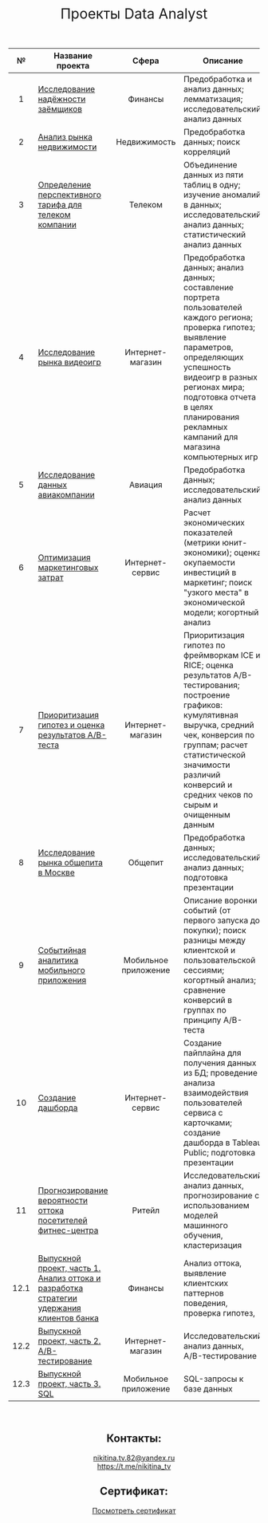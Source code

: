 <h1 style="font-weight:normal" align="center">
  &nbsp;Проекты Data Analyst&nbsp;
</h1>
<br>

|№|Название проекта|Сфера|Описание|Стек|
|:-----:|-----|:-----:|-----|:-----:|
|1|[Исследование надёжности заёмщиков](https://github.com/nikitinatanya/yandex-practicum-projects/blob/a04ca4b675a817b76fdfefc5c5c98ba8fba2b908/bank_credit_scoring/nikitina_bank_credit.ipynb)|Финансы|Предобработка и анализ данных; лемматизация; исследовательский анализ данных| `Python` `pymystem3` `Pandas` `NumPy` |
|2|[Анализ рынка недвижимости](https://github.com/nikitinatanya/yandex-practicum-projects/blob/a04ca4b675a817b76fdfefc5c5c98ba8fba2b908/real_estate_market/real_estate.ipynb)|Недвижимость|Предобработка данных; поиск корреляций| `Pandas` `Matplotlib` `NumPy`|
|3|[Определение перспективного тарифа для телеком компании](https://github.com/nikitinatanya/yandex-practicum-projects/blob/a04ca4b675a817b76fdfefc5c5c98ba8fba2b908/telecom_rate/telecom_rates.ipynb)|Телеком|Объединение данных из пяти таблиц в одну; изучение аномалий в данных; исследовательский анализ данных; статистический анализ данных | `Pandas` `Matplotlib` `display` `math` `NumPy` `SciPy` `Statsmodels`|
|4|[Исследование рынка видеоигр](https://github.com/nikitinatanya/yandex-practicum-projects/blob/a04ca4b675a817b76fdfefc5c5c98ba8fba2b908/games/games.ipynb)|Интернет-магазин|Предобработка данных; анализ данных; составление портрета пользователей каждого региона; проверка гипотез; выявление параметров, определяющих успешность видеоигр в разных регионах мира; подготовка отчета в целях планирования рекламных кампаний для магазина компьютерных игр |`Matplotlib` `Pandas` `Python` `NumPy` `SciPy` `downcast` `warnings`|
|5|[Исследование данных авиакомпании](https://github.com/nikitinatanya/yandex-practicum-projects/blob/a04ca4b675a817b76fdfefc5c5c98ba8fba2b908/flights/flights.ipynb)|Авиация|Предобработка данных;  исследовательский анализ данных|`Pandas` `Matplotlib` `NumPy` `re`|
|6|[Оптимизация маркетинговых затрат](https://github.com/nikitinatanya/yandex-practicum-projects/blob/a04ca4b675a817b76fdfefc5c5c98ba8fba2b908/yandex_afisha/yandex_afisha.ipynb)|Интернет-сервис|Расчет экономических показателей (метрики юнит-экономики); оценка окупаемости инвестиций в маркетинг; поиск "узкого места" в экономической модели; когортный анализ|`Pandas` `Matplotlib` `NumPy` `Seaborn` |
|7|[Приоритизация гипотез и оценка результатов А/В-теста](https://github.com/nikitinatanya/yandex-practicum-projects/blob/a04ca4b675a817b76fdfefc5c5c98ba8fba2b908/a_b_testing/a_b_testing.ipynb)|Интернет-магазин|	Приоритизация гипотез по фреймворкам ICE и RICE; оценка результатов A/B-тестирования; построение графиков:  кумулятивная выручка, средний чек, конверсия по группам; расчет статистической значимости различий конверсий и средних чеков по сырым и очищенным данным |`Matplotlib` `Pandas` `Python` `Seaborn` `NumPy` `SciPy` `math`|
|8|[Исследование рынка общепита в Москве](https://github.com/nikitinatanya/yandex-practicum-projects/blob/a04ca4b675a817b76fdfefc5c5c98ba8fba2b908/catering_moscow/catering.ipynb)|Общепит|Предобработка данных; исследовательский анализ данных; подготовка презентации|`Pandas` `Seaborn` `Matplotlib` `Numpy` `re` `Requests` `io` `Яндекс.Геокодер` `API`|
|9|[Событийная аналитика мобильного приложения](https://github.com/nikitinatanya/yandex-practicum-projects/blob/a04ca4b675a817b76fdfefc5c5c98ba8fba2b908/event_analysis/event_analysis.ipynb)|Мобильное приложение |Описание воронки событий (от первого запуска до покупки); поиск разницы между клиентской и пользовательской сессиями; когортный анализ; сравнение конверсий в группах по принципу A/B-теста| `Pandas` `Seaborn` `Matplotlib` `plotly` `math` `NumPy` `SciPy` `warnings`|
|10|[Создание дашборда](https://github.com/nikitinatanya/yandex-practicum-projects/blob/a04ca4b675a817b76fdfefc5c5c98ba8fba2b908/dashboard/dashboard.ipynb)|Интернет-сервис|Создание пайплайна для получения данных из БД; проведение анализа взаимодействия пользователей сервиса с карточками; создание дашборда в Tableau Public; подготовка презентации|`Pandas` `SQLAlchemy` `Tableau`|
|11|[Прогнозирование вероятности оттока посетителей фитнес-центра](https://github.com/nikitinatanya/yandex-practicum-projects/blob/a04ca4b675a817b76fdfefc5c5c98ba8fba2b908/ml_gym_clients_churn/ml_gym_clients_churn.ipynb)|Ритейл|Исследовательский анализ данных, прогнозирование с использованием моделей машинного обучения, кластеризация |`Pandas` `Seaborn` `Matplotlib` `Numpy` `sklearn` `SciPy`|
|12.1|[Выпускной проект, часть 1. Анализ оттока и разработка стратегии удержания клиентов банка](https://github.com/nikitinatanya/yandex-practicum-projects/blob/a04ca4b675a817b76fdfefc5c5c98ba8fba2b908/bank_clients_churn_fin/bank_clients_churn.ipynb)|Финансы|Анализ оттока, выявление клиентских паттернов поведения, проверка гипотез, |`Pandas` `Seaborn` `Matplotlib` `Numpy` `sklearn` `SciPy`|
|12.2|[Выпускной проект, часть 2. A/B-тестирование](https://github.com/nikitinatanya/yandex-practicum-projects/blob/a04ca4b675a817b76fdfefc5c5c98ba8fba2b908/a_b_testing_rec_syst_fin/a-b_rec_syst.ipynb)|Интернет-магазин|Исследовательский анализ данных, A/B-тестирование |`Pandas` `Seaborn` `Matplotlib` `Plotly` `SciPy` `SciPy` `math`|
|12.3|[Выпускной проект, часть 3. SQL](https://github.com/nikitinatanya/yandex-practicum-projects/blob/a04ca4b675a817b76fdfefc5c5c98ba8fba2b908/sql_books_fin/sql_books.ipynb)|Мобильное приложение|SQL-запросы к базе данных |`Pandas` `SQLAlchemy`|

<br>
<span align="center">

## Контакты:  
nikitina.tv.82@yandeх.ru  
https://t.me/nikitina_tv

## Сертификат:
[Посмотреть сертификат](https://drive.google.com/file/d/1uWjZdQOXy5433Q9eTEPKlOby_c_BxMSH/view?usp=sharing)

</span>
